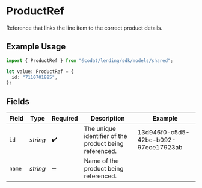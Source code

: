 # ProductRef

Reference that links the line item to the correct product details.

## Example Usage

```typescript
import { ProductRef } from "@codat/lending/sdk/models/shared";

let value: ProductRef = {
  id: "7110701885",
};
```

## Fields

| Field                                                  | Type                                                   | Required                                               | Description                                            | Example                                                |
| ------------------------------------------------------ | ------------------------------------------------------ | ------------------------------------------------------ | ------------------------------------------------------ | ------------------------------------------------------ |
| `id`                                                   | *string*                                               | :heavy_check_mark:                                     | The unique identifier of the product being referenced. | 13d946f0-c5d5-42bc-b092-97ece17923ab                   |
| `name`                                                 | *string*                                               | :heavy_minus_sign:                                     | Name of the product being referenced.                  |                                                        |